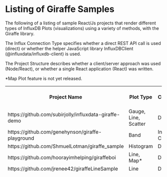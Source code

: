Listing of Giraffe Samples
==========================

The following of a listing of sample React/Js projects that render different types of InfluxDB Plots (visualizations) using a variety of methods, with the Giraffe library.  

The Influx Connection Type specifies whether a direct REST API call is used (direct) or whether the helper JavaScript library InfluxDBClient (@influxdata/influxdb-client) is used.

The Project Structure describes whether a client/server approach was used (Node/React), or whether a single React application (React) was written.

<table>
<thead>
<tr>
<th> Project Name
</th>
<th>Plot Type </th>
<th>Influx Connection Type</th>
<th>Project Structure</th>
</tr>
<tr>
<td>https://github.com/subirjolly/influxdata-giraffe-demo
</td>
<td>Gauge, Line, Scatter 
</td>
<td>
Direct API
</td><td> React </td> 
</tr>
<tr>
<td>https://github.com/genehynson/giraffe-playground</td><td> Band </td><td>  InfluxDB Client</td><td> Node/React </td>
</tr>
<tr>
<td> 
https://github.com/ShmuelLotman/giraffe_sample </td><td>  Histogram </td><td> Direct API </td><td>  Node/React </td>
</tr>
<tr>
<td>https://github.com/hoorayimhelping/giraffeboi </td><td>  Line, Map* </td><td>  Direct API </td><td>  Node/React </td></tr>
<tr>
<td>https://github.com/jrenee42/giraffeLineSample </td><td>  Line </td><td>  Direct API </td><td>  Node/React </td></tr>




*Map Plot feature is not yet released.


